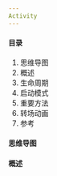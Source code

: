 ```yaml
---
Activity
---
```


#### 目录

1. 思维导图
2. 概述
3. 生命周期
4. 启动模式
5. 重要方法
6. 转场动画
7. 参考

#### 思维导图

#### 概述

